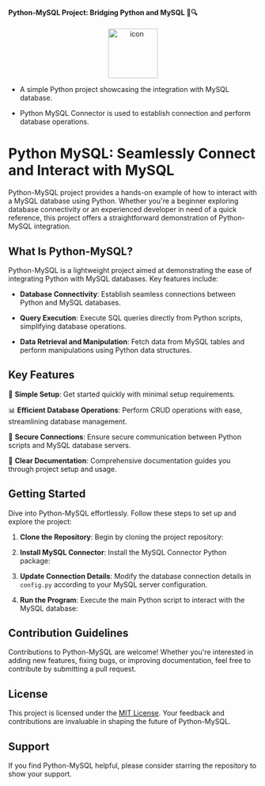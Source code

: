 #### Python-MySQL Project: Bridging Python and MySQL 🐍🔍

<p align="center">
<img src="https://techstack-generator.vercel.app/mysql-icon.svg" alt="icon" width="100" height="100" />
</p>

- A simple Python project showcasing the integration with MySQL database.

- Python MySQL Connector is used to establish connection and perform database operations.

# Python MySQL: Seamlessly Connect and Interact with MySQL

Python-MySQL project provides a hands-on example of how to interact with a MySQL database using Python. Whether you're a beginner exploring database connectivity or an experienced developer in need of a quick reference, this project offers a straightforward demonstration of Python-MySQL integration.

## What Is Python-MySQL?

Python-MySQL is a lightweight project aimed at demonstrating the ease of integrating Python with MySQL databases. Key features include:

- **Database Connectivity**: Establish seamless connections between Python and MySQL databases.

- **Query Execution**: Execute SQL queries directly from Python scripts, simplifying database operations.

- **Data Retrieval and Manipulation**: Fetch data from MySQL tables and perform manipulations using Python data structures.

## Key Features

🔌 **Simple Setup**: Get started quickly with minimal setup requirements.

📊 **Efficient Database Operations**: Perform CRUD operations with ease, streamlining database management.

🔐 **Secure Connections**: Ensure secure communication between Python scripts and MySQL database servers.

📝 **Clear Documentation**: Comprehensive documentation guides you through project setup and usage.

## Getting Started

Dive into Python-MySQL effortlessly. Follow these steps to set up and explore the project:

1. **Clone the Repository**: Begin by cloning the project repository:
 
2. **Install MySQL Connector**: Install the MySQL Connector Python package:

3. **Update Connection Details**: Modify the database connection details in `config.py` according to your MySQL server configuration.

4. **Run the Program**: Execute the main Python script to interact with the MySQL database:


## Contribution Guidelines

Contributions to Python-MySQL are welcome! Whether you're interested in adding new features, fixing bugs, or improving documentation, feel free to contribute by submitting a pull request.

## License

This project is licensed under the [MIT License](LICENSE). Your feedback and contributions are invaluable in shaping the future of Python-MySQL.

## Support

If you find Python-MySQL helpful, please consider starring the repository to show your support.


   

